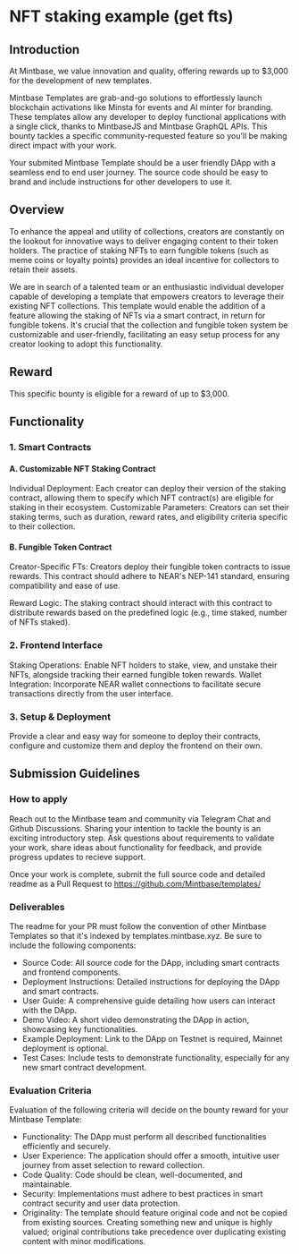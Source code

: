# NFT staking example (get fts)


## Introduction

At Mintbase, we value innovation and quality, offering rewards up to $3,000 for the development of new templates. 

Mintbase Templates are grab-and-go solutions to effortlessly launch blockchain activations like Minsta for events and AI minter for branding. These templates allow any developer to deploy functional applications with a single click, thanks to MintbaseJS and Mintbase GraphQL APIs. This bounty tackles a specific community-requested feature so you'll be making direct impact with your work. 

Your submited Mintbase Template should be a user friendly DApp with a seamless end to end user journey. The source code should be easy to brand and include instructions for other developers to use it.

## Overview

To enhance the appeal and utility of collections, creators are constantly on the lookout for innovative ways to deliver engaging content to their token holders. The practice of staking NFTs to earn fungible tokens (such as meme coins or loyalty points) provides an ideal incentive for collectors to retain their assets.

We are in search of a talented team or an enthusiastic individual developer capable of developing a template that empowers creators to leverage their existing NFT collections. This template would enable the addition of a feature allowing the staking of NFTs via a smart contract, in return for fungible tokens. It's crucial that the collection and fungible token system be customizable and user-friendly, facilitating an easy setup process for any creator looking to adopt this functionality.

## Reward

This specific bounty is eligible for a reward of up to $3,000.

## Functionality

### 1. Smart Contracts
#### A. Customizable NFT Staking Contract
Individual Deployment: Each creator can deploy their version of the staking contract, allowing them to specify which NFT contract(s) are eligible for staking in their ecosystem.
Customizable Parameters: Creators can set their staking terms, such as duration, reward rates, and eligibility criteria specific to their collection.
#### B. Fungible Token Contract
Creator-Specific FTs: Creators deploy their fungible token contracts to issue rewards. This contract should adhere to NEAR's NEP-141 standard, ensuring compatibility and ease of use.

Reward Logic: The staking contract should interact with this contract to distribute rewards based on the predefined logic (e.g., time staked, number of NFTs staked).

### 2. Frontend Interface
Staking Operations: Enable NFT holders to stake, view, and unstake their NFTs, alongside tracking their earned fungible token rewards.
Wallet Integration: Incorporate NEAR wallet connections to facilitate secure transactions directly from the user interface.

### 3. Setup & Deployment

Provide a clear and easy way for someone to deploy their contracts, configure and customize them and deploy the frontend on their own.

## Submission Guidelines

### How to apply

Reach out to the Mintbase team and community via Telegram Chat and Github Discussions. Sharing your intention to tackle the bounty is an exciting introductory step. Ask questions about requirements to validate your work, share ideas about functionality for feedback, and provide progress updates to recieve support.

Once your work is complete, submit the full source code and detailed readme as a Pull Request to https://github.com/Mintbase/templates/

### Deliverables

The readme for your PR must follow the convention of other Mintbase Templates so that it's indexed by templates.mintbase.xyz. Be sure to include the following components:

- Source Code: All source code for the DApp, including smart contracts and frontend components.
- Deployment Instructions: Detailed instructions for deploying the DApp and smart contracts.
- User Guide: A comprehensive guide detailing how users can interact with the DApp.
- Demo Video: A short video demonstrating the DApp in action, showcasing key functionalities.
- Example Deployment: Link to the DApp on Testnet is required, Mainnet deployment is optional. 
- Test Cases: Include tests to demonstrate functionality, especially for any new smart contract development.



### Evaluation Criteria

Evaluation of the following criteria will decide on the bounty reward for your Mintbase Template:

- Functionality: The DApp must perform all described functionalities efficiently and securely.
- User Experience: The application should offer a smooth, intuitive user journey from asset selection to reward collection.
- Code Quality: Code should be clean, well-documented, and maintainable.
- Security: Implementations must adhere to best practices in smart contract security and user data protection.
- Originality: The template should feature original code and not be copied from existing sources. Creating something new and unique is highly valued; original contributions take precedence over duplicating existing content with minor modifications.

